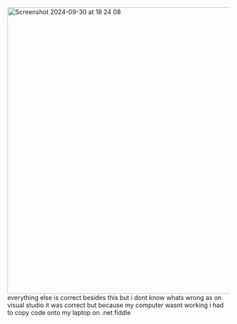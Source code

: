 <img width="651" alt="Screenshot 2024-09-30 at 18 24 08" src="https://github.com/user-attachments/assets/0e815ac3-2e1e-4778-9edd-eb7bc906a35d">
everything else is correct besides this but i dont know whats wrong as on visual studio it was correct but because my computer wasnt working i had to copy code onto my laptop on 
.net fiddle 

